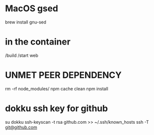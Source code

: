 # MacOS gsed
brew install gnu-sed

# in the container
/build
/start web

# UNMET PEER DEPENDENCY
rm -rf node_modules/
npm cache clean
npm install

# dokku ssh key for github
su dokku
ssh-keyscan -t rsa github.com >> ~/.ssh/known_hosts
ssh -T git@github.com
